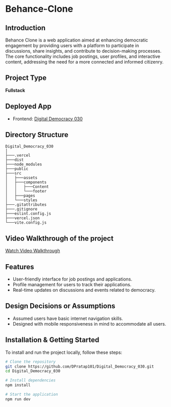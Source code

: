 # Behance-Clone

## Introduction
Behance Clone is a web application aimed at enhancing democratic engagement by providing users with a platform to participate in discussions, share insights, and contribute to decision-making processes. The core functionality includes job postings, user profiles, and interactive content, addressing the need for a more connected and informed citizenry.

## Project Type
**Fullstack**

## Deployed App
- Frontend: [Digital Democracy 030](https://digital-democracy-030.vercel.app/)

## Directory Structure
```
Digital_Democracy_030
│
├───.vercel
├───dist
├───node_modules
├───public
├───src
│   ├───assets
│   ├───components
│   │   ├───Content
│   │   └───footer
│   ├───pages
│   └───styles
├───.gitattributes
├───.gitignore
├───eslint.config.js
├───vercel.json
└───vite.config.js
```


## Video Walkthrough of the project
[Watch Video Walkthrough](https://youtu.be/n8hwUG8wXpk)

## Features
- User-friendly interface for job postings and applications.
- Profile management for users to track their applications.
- Real-time updates on discussions and events related to democracy.

## Design Decisions or Assumptions
- Assumed users have basic internet navigation skills.
- Designed with mobile responsiveness in mind to accommodate all users.

## Installation & Getting Started
To install and run the project locally, follow these steps:

```bash
# Clone the repository
git clone https://github.com/DPratap101/Digital_Democracy_030.git
cd Digital_Democracy_030

# Install dependencies
npm install

# Start the application
npm run dev



